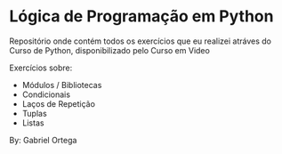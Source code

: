 # Lógica de Programação em Python
Repositório onde contém todos os exercícios que eu realizei atráves do Curso de Python, disponibilizado pelo Curso em Video

Exercícios sobre:

* Módulos / Bibliotecas
* Condicionais
* Laços de Repetição
* Tuplas
* Listas

By: Gabriel Ortega
